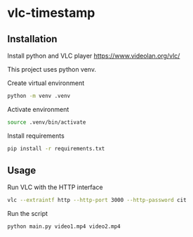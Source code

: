 # vlc-timestamp

## Installation

Install python and VLC player <https://www.videolan.org/vlc/>

This project uses python venv.

Create virtual environment

``` sh
python -m venv .venv
```

Activate environment

``` sh
source .venv/bin/activate
```

Install requirements

``` sh
pip install -r requirements.txt
```


## Usage
Run VLC with the HTTP interface

``` sh
vlc --extraintf http --http-port 3000 --http-password cit
```

Run the script

``` sh
python main.py video1.mp4 video2.mp4
```


